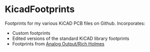# KicadFootprints
Footprints for my various KiCAD PCB files on Github.
Incorporates:
* Custom footprints
* Edited versions of the standard KiCAD library footprints
* Footprints from [Analog Output/Rich Holmes](github.com/holmesrichards/kicadfootprints)
